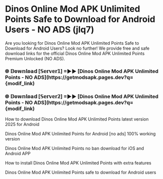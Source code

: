 # Dinos Online Mod APK Unlimited Points Safe to Download for Android Users - NO ADS (jlq7)

Are you looking for Dinos Online Mod APK Unlimited Points Safe to Download for Android Users? Look no further! We provide free and safe download links for the official Dinos Online Mod APK Unlimited Points Premium Unlocked (NO ADS).

<h3> 🌐 𝔻𝕠𝕨𝕟𝕝𝕠𝕒𝕕 [𝕊𝕖𝕣𝕧𝕖𝕣𝟙] =►► [Dinos Online Mod APK Unlimited Points - NO ADS](https://getmodsapk.pages.dev?q={modif_link)</h3>

<h3> 🌐 𝔻𝕠𝕨𝕟𝕝𝕠𝕒𝕕 [𝕊𝕖𝕣𝕧𝕖𝕣𝟚] =►► [Dinos Online Mod APK Unlimited Points - NO ADS](https://getmodsapk.pages.dev?q={modif_link)</h3>

How to download Dinos Online Mod APK Unlimited Points latest version 2025 for Android

Dinos Online Mod APK Unlimited Points for Android [no ads] 100% working version

Dinos Online Mod APK Unlimited Points no ban download for iOS and Android APP

How to install Dinos Online Mod APK Unlimited Points with extra features

Dinos Online Mod APK Unlimited Points safe to download for Android users